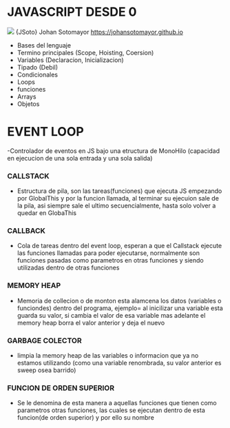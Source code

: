 
# JAVASCRIPT DESDE 0
<img src="https://img.icons8.com/color/48/000000/javascript--v1.png"/> \{JSoto} Johan Sotomayor <https://johansotomayor.github.io>



- Bases del lenguaje
- Termino principales (Scope, Hoisting, Coersion)
- Variables (Declaracion, Inicializacion)
- Tipado (Debil)
- Condicionales
- Loops
- funciones
- Arrays
- Objetos

# EVENT LOOP 
-Controlador de eventos en JS bajo una etructura de MonoHilo (capacidad en ejecucion de una sola entrada y una sola salida)
### CALLSTACK
- Estructura de pila, son las tareas(funciones) que ejecuta JS empezando por GlobalThis y por la funcion llamada, al terminar su ejecuion sale de la pila, asi siempre sale el ultimo secuencialmente, hasta solo volver a quedar en GlobaThis
### CALLBACK 
-  Cola de tareas dentro del event loop, esperan a que el Callstack ejecute las funciones llamadas para poder ejecutarse, normalmente son funciones pasadas como parametros en otras funciones y siendo utilizadas dentro de otras funciones
### MEMORY HEAP 
- Memoria de collecion o de monton esta alamcena los datos (variables o funciondes) dentro del programa, ejemplo= al inicilizar una variable esta guarda su valor, si cambia el valor de esa variable mas adelante el memory heap borra el valor anterior y deja el nuevo

### GARBAGE COLECTOR
- limpia la memory heap de las variables o informacion que ya no estamos utilizando (como una variable renombrada, su valor anterior es sweep osea barrido)

### FUNCION DE ORDEN SUPERIOR
- Se le denomina de esta manera a aquellas funciones que tienen como parametros otras funciones, las cuales se ejecutan dentro de esta funcion(de orden superior) y por ello su nombre